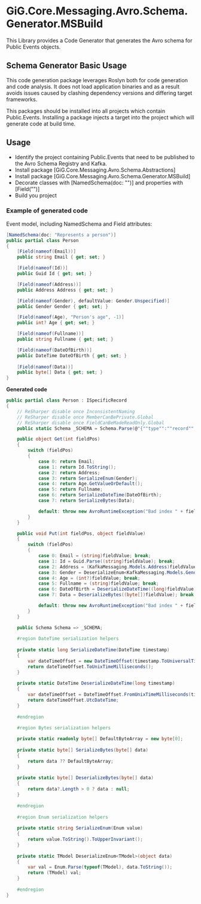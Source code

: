 ﻿# GiG.Core.Messaging.Avro.Schema.Generator.MSBuild

This Library provides a Code Generator that generates the Avro schema for Public Events objects.

## Schema Generator Basic Usage

This code generation package leverages Roslyn both for code generation and code analysis. It does not load application binaries and as a result avoids issues caused by clashing dependency versions and differing target frameworks. 

This packages should be installed into all projects which contain Public.Events. Installing a package injects a target into the project which will generate code at build time.

## Usage
 - Identify the project containing Public.Events that need to be published to the Avro Schema Registry and Kafka.
 - Install package \[GiG.Core.Messaging.Avro.Schema.Abstractions]
 - Install package \[GiG.Core.Messaging.Avro.Schema.Generator.MSBuild]
 - Decorate classes with [NamedSchema(doc: \"")] and properties with [Field("")]
 - Build you project
 
### Example of generated code

Event model, including NamedSchema and Field attributes:
```csharp
[NamedSchema(doc: "Represents a person")]
public partial class Person
{
	[Field(nameof(Email))]
	public string Email { get; set; }

	[Field(nameof(Id))]
	public Guid Id { get; set; }

	[Field(nameof(Address))]
	public Address Address { get; set; }

	[Field(nameof(Gender), defaultValue: Gender.Unspecified)]
	public Gender Gender { get; set; }

	[Field(nameof(Age), "Person's age", -1)]
	public int? Age { get; set; }

	[Field(nameof(Fullname))]
	public string Fullname { get; set; }

	[Field(nameof(DateOfBirth))]
	public DateTime DateOfBirth { get; set; }
	
	[Field(nameof(Data))]
	public byte[] Data { get; set; }
}
```

**Generated code**

```csharp
public partial class Person : ISpecificRecord
{
	// ReSharper disable once InconsistentNaming
	// ReSharper disable once MemberCanBePrivate.Global
	// ReSharper disable once FieldCanBeMadeReadOnly.Global
	public static Schema _SCHEMA = Schema.Parse(@"{""type"":""record"",""name"":""Person"",""namespace"":""KafkaMessaging.Models"",""doc"":""Represents a person"",""fields"":[{""name"":""Email"",""type"":""string""},{""name"":""Id"",""type"":{""name"":""Id"",""type"":""fixed"",""size"":16}},{""name"":""Address"",""type"":{""type"":""record"",""name"":""Address"",""namespace"":""KafkaMessaging.Models"",""doc"":""Represents an address"",""fields"":[{""name"":""AddressLine1"",""type"":""string""},{""name"":""AddressLine2"",""type"":""string""},{""name"":""City"",""type"":""string""},{""name"":""Country"",""type"":{""name"":""Country"",""type"":""enum"",""symbols"":[""UNSPECIFIED"",""MALTA"",""GOZO"",""COMINO""]},""default"":""UNSPECIFIED""},{""name"":""Region"",""type"":{""type"":""record"",""name"":""Region"",""namespace"":""KafkaMessaging.Models"",""doc"":""Represents a Region"",""fields"":[{""name"":""Name"",""type"":""string""}]}}]}},{""name"":""Gender"",""type"":{""name"":""Gender"",""type"":""enum"",""symbols"":[""UNSPECIFIED"",""MALE"",""FEMALE""]},""default"":""UNSPECIFIED""},{""name"":""Age"",""type"":{""type"":""array"",""items"":""int""}},{""name"":""Fullname"",""type"":""string""},{""name"":""DateOfBirth"",""type"":""long"",""logicalType"":""timestamp-millis""},{""name"":""Data"",""type"":""bytes""}]}");

	public object Get(int fieldPos)
	{
		switch (fieldPos)
		{
			case 0: return Email;
			case 1: return Id.ToString();
			case 2: return Address;
			case 3: return SerializeEnum(Gender);
			case 4: return Age.GetValueOrDefault();
			case 5: return Fullname;
			case 6: return SerializeDateTime(DateOfBirth);
			case 7: return SerializeBytes(Data);

			default: throw new AvroRuntimeException("Bad index " + fieldPos + " in Get()");
		}
	}

	public void Put(int fieldPos, object fieldValue)
	{
		switch (fieldPos)
		{
			case 0: Email = (string)fieldValue; break;
			case 1: Id = Guid.Parse((string)fieldValue); break;
			case 2: Address = (KafkaMessaging.Models.Address)fieldValue; break;
			case 3: Gender = DeserializeEnum<KafkaMessaging.Models.Gender>(fieldValue); break;
			case 4: Age = (int?)fieldValue; break;
			case 5: Fullname = (string)fieldValue; break;
			case 6: DateOfBirth = DeserializeDateTime((long)fieldValue); break;
			case 7: Data = DeserializeBytes((byte[])fieldValue); break;

			default: throw new AvroRuntimeException("Bad index " + fieldPos + " in Put()");
		}
	}

	public Schema Schema => _SCHEMA;
	
	#region DateTime serialization helpers
	
	private static long SerializeDateTime(DateTime timestamp)
	{
		var dateTimeOffset = new DateTimeOffset(timestamp.ToUniversalTime());
		return dateTimeOffset.ToUnixTimeMilliseconds();
	}
	
	private static DateTime DeserializeDateTime(long timestamp)
	{
		var dateTimeOffset = DateTimeOffset.FromUnixTimeMilliseconds(timestamp);
		return dateTimeOffset.UtcDateTime;
	}
	
	#endregion
	
	#region Bytes serialization helpers

	private static readonly byte[] DefaultByteArray = new byte[0];
	
	private static byte[] SerializeBytes(byte[] data)
	{
		return data ?? DefaultByteArray;
	}
	
	private static byte[] DeserializeBytes(byte[] data)
	{
		return data?.Length > 0 ? data : null;
	}
	
	#endregion
	
	#region Enum serialization helpers
	
	private static string SerializeEnum(Enum value)
	{
		return value.ToString().ToUpperInvariant();
	}
	
	private static TModel DeserializeEnum<TModel>(object data)
	{
		var val = Enum.Parse(typeof(TModel), data.ToString());
		return (TModel) val;
	}
	
	#endregion
}
```